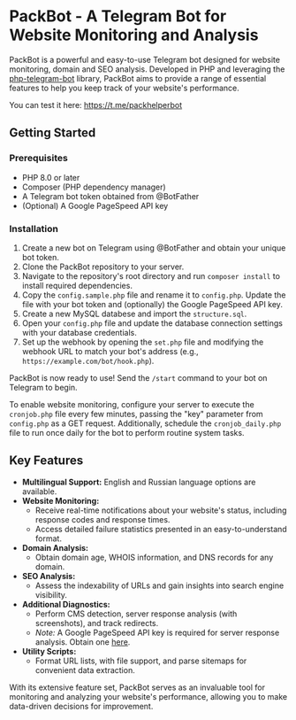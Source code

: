 # PackBot - A Telegram Bot for Website Monitoring and Analysis

PackBot is a powerful and easy-to-use Telegram bot designed for website monitoring, domain and SEO analysis. Developed in PHP and leveraging the [php-telegram-bot](https://github.com/php-telegram-bot/core) library, PackBot aims to provide a range of essential features to help you keep track of your website's performance.

You can test it here: https://t.me/packhelperbot

## Getting Started

### Prerequisites

- PHP 8.0 or later
- Composer (PHP dependency manager)
- A Telegram bot token obtained from @BotFather
- (Optional) A Google PageSpeed API key

### Installation

1. Create a new bot on Telegram using @BotFather and obtain your unique bot token.
2. Clone the PackBot repository to your server.
3. Navigate to the repository's root directory and run `composer install` to install required dependencies.
4. Copy the `config.sample.php` file and rename it to `config.php`. Update the file with your bot token and (optionally) the Google PageSpeed API key.
5. Create a new MySQL databese and import the `structure.sql`.
6. Open your `config.php` file and update the database connection settings with your database credentials.
7. Set up the webhook by opening the `set.php` file and modifying the webhook URL to match your bot's address (e.g., `https://example.com/bot/hook.php`).

PackBot is now ready to use! Send the `/start` command to your bot on Telegram to begin.

To enable website monitoring, configure your server to execute the `cronjob.php` file every few minutes, passing the "key" parameter from `config.php` as a GET request. Additionally, schedule the `cronjob_daily.php` file to run once daily for the bot to perform routine system tasks.

## Key Features

- **Multilingual Support:** English and Russian language options are available.
- **Website Monitoring:**
  - Receive real-time notifications about your website's status, including response codes and response times.
  - Access detailed failure statistics presented in an easy-to-understand format.
- **Domain Analysis:**
  - Obtain domain age, WHOIS information, and DNS records for any domain.
- **SEO Analysis:**
  - Assess the indexability of URLs and gain insights into search engine visibility.
- **Additional Diagnostics:**
  - Perform CMS detection, server response analysis (with screenshots), and track redirects.
  - *Note:* A Google PageSpeed API key is required for server response analysis. Obtain one [here](https://developers.google.com/speed/docs/insights/v5/get-started).
- **Utility Scripts:**
  - Format URL lists, with file support, and parse sitemaps for convenient data extraction.

With its extensive feature set, PackBot serves as an invaluable tool for monitoring and analyzing your website's performance, allowing you to make data-driven decisions for improvement.

